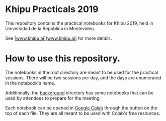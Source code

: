 # Khipu Practicals 2019

This repository contains the practical notebooks for Khipu 2019, held in Universidad de la República in Montevideo.

See [www.khipu.ai](www.khipu.ai) for more details.


# How to use this repository.

The notebooks in the root directory are meant to be used for the practical sessions.
There will be two sessions per day, and the days are enumerated in the notebook's name.

Additionally, the [background](background) directory has some notebooks that can be used by attendees to prepare for the meeting.

Each notebook can be opened in [Google Colab](https://colab.research.google.com/notebooks/welcome.ipynb) through the button on the top of each file.
They are all meant to be used with Colab's free resources.
